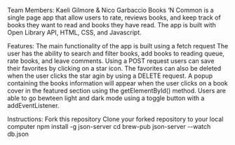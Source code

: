 Team Members: Kaeli Gilmore & Nico Garbaccio
Books ‘N Common is a single page app that allow users to rate, reviews books, and keep track of books they want to read and books they have read. The app is built with Open Library API, HTML, CSS, and Javascript.

Features:
The main functionality of the app is built using a fetch request The user has the ability to search and filter books, add books to reading queue, rate books, and leave comments.
Using a POST request users can save their favorites by clicking on a star icon. The favorites can also be deleted when the user clicks the star agin by using a DELETE request.
A popup containing the books information will appear when the user clicks on a book cover in the featured section using the getElementById() method.
Users are able to go bewteen light and dark mode using a toggle button with a addEventListener.

Instructions:
Fork this repository
Clone your forked repository to your local computer
npm install -g json-server
cd brew-pub
json-server --watch db.json
